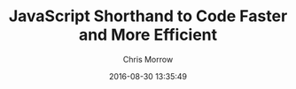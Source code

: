 ---
title: "JavaScript Shorthand to Code Faster and More Efficient"
layout: post
date: 2016-08-30 13:35:49
author: Chris Morrow
category: Web Development
tags: [javascript ]
---